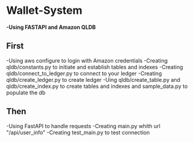<h1>Wallet-System</h1>
<strong>-Using FASTAPI and Amazon QLDB</strong>

<h2>First</h2>
-Using aws configure to login with Amazon credentials 
-Creating  qldb/constants.py to initiate and establish tables and indexes
-Creating qldb/connect_to_ledger.py to connect to your ledger
-Creating qldb/create_ledger.py to create ledger
-Uing qldb/create_table.py and qldb/create_index.py to create tables and indexes and sample_data.py to populate the db

<h2>Then</h2>
-Using FastAPI to handle requests
-Creating main.py whith url "/api/user_info"
-Creating test_main.py to test connection

